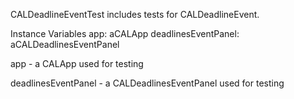 CALDeadlineEventTest includes tests for CALDeadlineEvent.

Instance Variables
	app:					aCALApp
	deadlinesEventPanel:	aCALDeadlinesEventPanel

app
	- a CALApp used for testing 

deadlinesEventPanel
	- a CALDeadlinesEventPanel used for testing 
